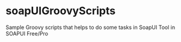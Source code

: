 soapUIGroovyScripts
===================

Sample Groovy scripts that helps to do some tasks in SoapUI Tool in SOAPUI Free/Pro
